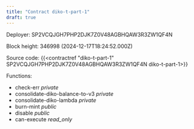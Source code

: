 ```yaml
---
title: "Contract diko-t-part-1"
draft: true
---
```

Deployer: SP2VCQJGH7PHP2DJK7Z0V48AGBHQAW3R3ZW1QF4N


 



Block height: 346998 (2024-12-17T18:24:52.000Z)

Source code: {{<contractref "diko-t-part-1" SP2VCQJGH7PHP2DJK7Z0V48AGBHQAW3R3ZW1QF4N diko-t-part-1>}}

Functions:

* check-err _private_
* consolidate-diko-balance-to-v3 _private_
* consolidate-diko-lambda _private_
* burn-mint _public_
* disable _public_
* can-execute _read_only_
